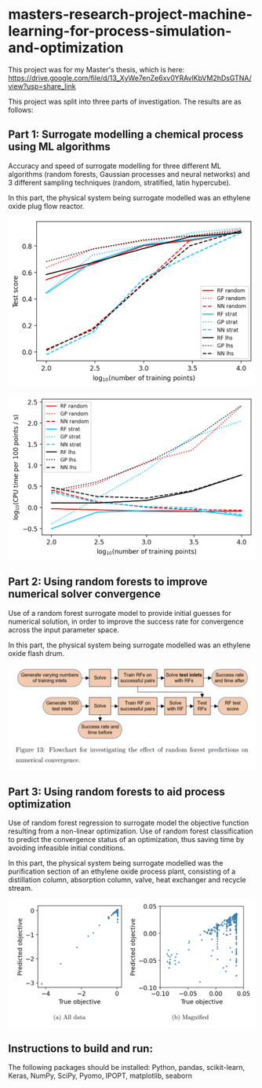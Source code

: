 # masters-research-project-machine-learning-for-process-simulation-and-optimization

This project was for my Master's thesis, which is here: https://drive.google.com/file/d/13_XyWe7enZe6xv0YRAvlKbVM2hDsGTNA/view?usp=share_link

This project was split into three parts of investigation. The results are as follows:

## Part 1: Surrogate modelling a chemical process using ML algorithms

Accuracy and speed of surrogate modelling for three different ML algorithms (random forests, Gaussian processes and neural networks) and 3 different sampling techniques (random, stratified, latin hypercube).

In this part, the physical system being surrogate modelled was an ethylene oxide plug flow reactor.

![Surrogate modelling accuracy](images/part1_scores.png)

![Surrogate modelling speed](images/part1_times.png)

## Part 2: Using random forests to improve numerical solver convergence

Use of a random forest surrogate model to provide initial guesses for numerical solution, in order to improve the success rate for convergence across the input parameter space.

In this part, the physical system being surrogate modelled was an ethylene oxide flash drum.

![Numerical convergence](images/part2_workflow.png)

## Part 3: Using random forests to aid process optimization

Use of random forest regression to surrogate model the objective function resulting from a non-linear optimization. Use of random forest classification to predict the convergence status of an optimization, thus saving time by avoiding infeasible initial conditions.

In this part, the physical system being surrogate modelled was the purification section of an ethylene oxide process plant, consisting of a distillation column, absorption column, valve, heat exchanger and recycle stream.

![Optimization](images/part3.png)

## Instructions to build and run:

The following packages should be installed: Python, pandas, scikit-learn, Keras, NumPy, SciPy, Pyomo, IPOPT, matplotlib, seaborn
